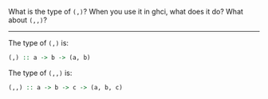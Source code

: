 What is the type of `(,)`? When you use it in ghci, what does it do? What about `(,,)`?

---

The type of `(,)` is:
```haskell
(,) :: a -> b -> (a, b)
```

The type of `(,,)` is:
```haskell
(,,) :: a -> b -> c -> (a, b, c)
```
